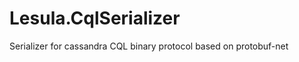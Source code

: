Lesula.CqlSerializer
====================

Serializer for cassandra CQL binary protocol based on protobuf-net